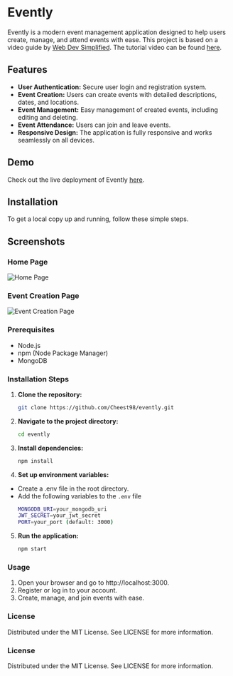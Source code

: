 # Evently

Evently is a modern event management application designed to help users create, manage, and attend events with ease. This project is based on a video guide by [Web Dev Simplified](https://www.youtube.com/channel/UCFbNIlppjAuEX4znoulh0Cw). The tutorial video can be found [here](https://www.youtube.com/watch?v=zgGhzuBZOQg).

## Features

- **User Authentication:** Secure user login and registration system.
- **Event Creation:** Users can create events with detailed descriptions, dates, and locations.
- **Event Management:** Easy management of created events, including editing and deleting.
- **Event Attendance:** Users can join and leave events.
- **Responsive Design:** The application is fully responsive and works seamlessly on all devices.

## Demo

Check out the live deployment of Evently [here](https://evently-kappa-sage.vercel.app/).

## Installation

To get a local copy up and running, follow these simple steps.

## Screenshots

### Home Page
![Home Page](./assets/homepage.png)

### Event Creation Page
![Event Creation Page](./assets/homepage.png)

### Prerequisites

- Node.js
- npm (Node Package Manager)
- MongoDB

### Installation Steps

1. **Clone the repository:**
   ```sh
   git clone https://github.com/Cheest98/evently.git

2. **Navigate to the project directory:**
   ```sh
   cd evently

3. **Install dependencies:**
   ```sh
   npm install
   
4. **Set up environment variables:**
 - Create a .env file in the root directory.
 - Add the following variables to the `.env` file
   ```sh
   MONGODB_URI=your_mongodb_uri
   JWT_SECRET=your_jwt_secret
   PORT=your_port (default: 3000)

5. **Run the application:**
   ```sh
   npm start
   
### Usage

1. Open your browser and go to http://localhost:3000.
2. Register or log in to your account.
3. Create, manage, and join events with ease.


### License
Distributed under the MIT License. See LICENSE for more information.



### License
Distributed under the MIT License. See LICENSE for more information.